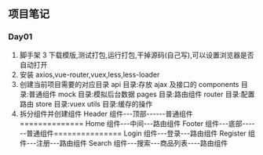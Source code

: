 ## 项目笔记

### Day01

1. 脚手架 3 下载模版,测试打包,运行打包,干掉源码(自己写),可以设置浏览器是否自动打开
2. 安装 axios,vue-router,vuex,less,less-loader
3. 创建当前项目需要的对应目录
   api 目录:存放 ajax 及接口的
   components 目录:普通组件
   mock 目录:模拟后台数据
   pages 目录:路由组件
   router 目录:配置路由
   store 目录:vuex
   utils 目录:缓存的操作
4. 拆分组件并创建组件
   Header 组件---顶部------普通组件==============
   Home 组件---中间---路由组件
   Footer 组件---底部------普通组件===============
   Login 组件---登录---路由组件
   Register 组件---注册---路由组件
   Search 组件---搜索---商品列表----路由组件
